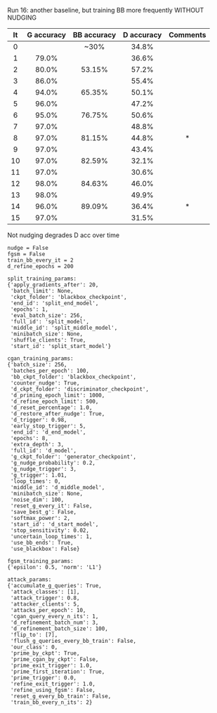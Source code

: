 Run 16: another baseline, but training BB more frequently WITHOUT NUDGING

| It | G accuracy | BB accuracy | D accuracy | Comments |
|:------:|:------:|:------:|:------:|:------:|
| 0      |        | ~30%   | 34.8%  | 
| 1      | 79.0%  |        | 36.6%  | 
| 2      | 80.0%  | 53.15% | 57.2%  |
| 3      | 86.0%  |        | 55.4%  |
| 4      | 94.0%  | 65.35% | 50.1%  |
| 5      | 96.0%  |        | 47.2%  |
| 6      | 95.0%  | 76.75% | 50.6%  |
| 7      | 97.0%  |        | 48.8%  |
| 8      | 97.0%  | 81.15% | 44.8%  | *
| 9      | 97.0%  |        | 43.4%  |
| 10     | 97.0%  | 82.59% | 32.1%  |
| 11     | 97.0%  |        | 30.6%  |
| 12     | 98.0%  | 84.63% | 46.0%  |
| 13     | 98.0%  |        | 49.9%  |
| 14     | 96.0%  | 89.09% | 36.4%  | *
| 15     | 97.0%  |        | 31.5%  |

Not nudging degrades D acc over time

```
nudge = False
fgsm = False
train_bb_every_it = 2
d_refine_epochs = 200
```

```
split_training_params:
{'apply_gradients_after': 20,
 'batch_limit': None,
 'ckpt_folder': 'blackbox_checkpoint',
 'end_id': 'split_end_model',
 'epochs': 1,
 'eval_batch_size': 256,
 'full_id': 'split_model',
 'middle_id': 'split_middle_model',
 'minibatch_size': None,
 'shuffle_clients': True,
 'start_id': 'split_start_model'}

cgan_training_params:
{'batch_size': 256,
 'batches_per_epoch': 100,
 'bb_ckpt_folder': 'blackbox_checkpoint',
 'counter_nudge': True,
 'd_ckpt_folder': 'discriminator_checkpoint',
 'd_priming_epoch_limit': 1000,
 'd_refine_epoch_limit': 500,
 'd_reset_percentage': 1.0,
 'd_restore_after_nudge': True,
 'd_trigger': 0.98,
 'early_stop_trigger': 5,
 'end_id': 'd_end_model',
 'epochs': 8,
 'extra_depth': 3,
 'full_id': 'd_model',
 'g_ckpt_folder': 'generator_checkpoint',
 'g_nudge_probability': 0.2,
 'g_nudge_trigger': 3,
 'g_trigger': 1.01,
 'loop_times': 0,
 'middle_id': 'd_middle_model',
 'minibatch_size': None,
 'noise_dim': 100,
 'reset_g_every_it': False,
 'save_best_g': False,
 'softmax_power': 2,
 'start_id': 'd_start_model',
 'stop_sensitivity': 0.02,
 'uncertain_loop_times': 1,
 'use_bb_ends': True,
 'use_blackbox': False}

fgsm_training_params:
{'epsilon': 0.5, 'norm': 'L1'}

attack_params:
{'accumulate_g_queries': True,
 'attack_classes': [1],
 'attack_trigger': 0.8,
 'attacker_clients': 5,
 'attacks_per_epoch': 10,
 'cgan_query_every_n_its': 1,
 'd_refinement_batch_num': 3,
 'd_refinement_batch_size': 100,
 'flip_to': [7],
 'flush_g_queries_every_bb_train': False,
 'our_class': 0,
 'prime_by_ckpt': True,
 'prime_cgan_by_ckpt': False,
 'prime_exit_trigger': 1.0,
 'prime_first_iteration': True,
 'prime_trigger': 0.0,
 'refine_exit_trigger': 1.0,
 'refine_using_fgsm': False,
 'reset_g_every_bb_train': False,
 'train_bb_every_n_its': 2}
```